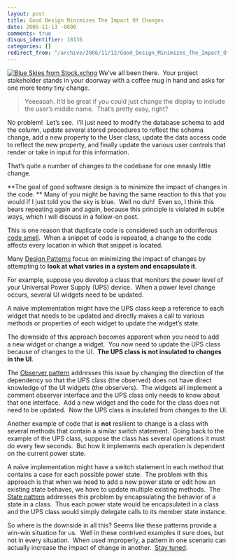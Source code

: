 ```yaml
---
layout: post
title: Good Design Minimizes The Impact Of Changes
date: 2006-11-13 -0800
comments: true
disqus_identifier: 18136
categories: []
redirect_from: "/archive/2006/11/12/Good_Design_Minimizes_The_Impact_Of_Changes.aspx/"
---
```


[![Blue Skies from
Stock.xchng](http://haacked.com/images/haacked_com/WindowsLiveWriter/GoodDesignMinimizesTheImpactOfChanges_1198/blue_skies_thumb1.jpg)](http://haacked.com/images/haacked_com/WindowsLiveWriter/GoodDesignMinimizesTheImpactOfChanges_1198/blue_skies3.jpg)
We’ve all been there.  Your project stakeholder stands in your doorway
with a coffee mug in hand and asks for one more teeny tiny change.

> Yeeeaaah. It’d be great if you could just change the display to
> include the user’s middle name.  That’s pretty easy, right?

No problem!  Let’s see.  I’ll just need to modify the database schema to
add the column, update several stored procedures to reflect the schema
change, add a new property to the User class, update the data access
code to reflect the new property, and finally update the various user
controls that render or take in input for this information.

That’s quite a number of changes to the codebase for one measly little
change.

**The goal of good software design is to minimize the impact of changes
in the code. ** Many of you might be having the same reaction to this
that you would if I just told you the sky is blue.  Well no duh!  Even
so, I think this bears repeating again and again, because this principle
is violated in subtle ways, which I will discuss in a follow-on post.

This is one reason that duplicate code is considered such an odoriferous
[code smell](http://en.wikipedia.org/wiki/Code_smell).  When a snippet
of code is repeated, a change to the code affects every location in
which that snippet is located.

Many [Design
Patterns](http://en.wikipedia.org/wiki/Design_Patterns) focus
on minimizing the impact of changes by attempting to **look at what
varies in a system and encapsulate it**. 

For example, suppose you develop a class that monitors the power level
of your Universal Power Supply (UPS) device.  When a power level change
occurs, several UI widgets need to be updated.

A naïve implementation might have the UPS class keep a reference to each
widget that needs to be updated and directly makes a call to various
methods or properties of each widget to update the widget’s state.

The downside of this approach becomes apparent when you need to add
a new widget or change a widget.  You now need to update the UPS class
because of changes to the UI.  **The UPS class is not insulated to
changes in the UI**. 

The [Observer pattern](http://en.wikipedia.org/wiki/Observer_pattern)
addresses this issue by changing the direction of the dependency so that
the UPS class (the observed) does not have direct knowledge of the UI
widgets (the observers).  The widgets all implement a comment observer
interface and the UPS class only needs to know about that one
interface.  Add a new widget and the code for the class does not need to
be updated.  Now the UPS class is insulated from changes to the UI.

Another example of code that is **not** resilient to change is a class
with several methods that contain a similar switch statement.  Going
back to the example of the UPS class, suppose the class has several
operations it must do every few seconds.  But how it implements each
operation is dependent on the current power state.

A naïve implementation might have a switch statement in each method that
contains a case for each possible power state.  The problem with this
approach is that when we need to add a new power state or edit how an
existing state behaves, we have to update multiple existing methods. 
The [State pattern](http://en.wikipedia.org/wiki/State_pattern)
addresses this problem by encapsulating the behavior of a state in a
class.  Thus each power state would be encapsulated in a class and the
UPS class would simply delegate calls to its member state instance.

So where is the downside in all this? Seems like these patterns provide
a win-win situation for us.  Well in these contrived examples it sure
does, but not in every situation.  When used improperly, a pattern in
one scenario can actually increase the impact of change in another. 
[Stay
tuned](http://haacked.com/archive/2006/11/16/Tradeoffs_When_Minimizing_The_Impact_Of_Changes.aspx "Tradeoffs When Minimizing the Impact of Changes").

